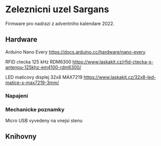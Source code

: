 # Zeleznicni uzel Sargans

Firmware pro nadrazi z adventniho kalendare 2022.

## Hardware

Arduino Nano Every
https://docs.arduino.cc/hardware/nano-every

RFID ctecka 125 kHz RDM6300
https://www.laskakit.cz/rfid-ctecka-s-antenou-125khz-em4100-rdm6300/

LED maticovy displej 32x8 MAX7219
https://www.laskakit.cz/32x8-led-matice-s-max7219-3mm/

### Napajeni


### Mechanicke poznamky

Micro USB vyvedeny na vnejsi stenu

## Knihovny